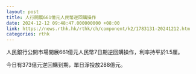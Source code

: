 ```yaml
---
layout: post
title: 人行開展661億元人民幣逆回購操作
date: 2024-12-12 09:48:47.000000000 +08:00
link: https://news.rthk.hk/rthk/ch/component/k2/1783131-20241212.htm
categories: rthk
---
```


人民銀行公開市場開展661億元人民幣7日期逆回購操作，利率持平於1.5厘。

今日有373億元逆回購到期，單日淨投放288億元。
